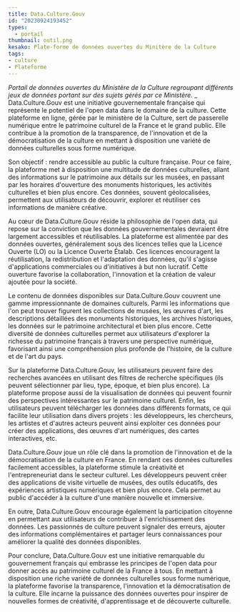 ```yaml
---
title: Data.Culture.Gouv
id: "20230924193452"
types:
  - portail
thumbnail: outil.png
kesako: Plate-forme de données ouvertes du Minitère de la Culture
tags:
- culture
- Plateforme 
---
```

*Portail de données ouvertes du Ministère de la Culture regroupant différents jeux de données portant sur des sujets gérés par ce Ministère.*
_
Data.Culture.Gouv est une initiative gouvernementale française qui représente le potentiel de l'open data dans le domaine de la culture. Cette plateforme en ligne, gérée par le ministère de la Culture, sert de passerelle numérique entre le patrimoine culturel de la France et le grand public. Elle contribue à la promotion de la transparence, de l'innovation et de la démocratisation de la culture en mettant à disposition une variété de données culturelles sous forme numérique.

Son objectif : rendre accessible au public la culture française. Pour ce faire, la plateforme met à disposition une multitude de données culturelles, allant des informations sur le patrimoine aux détails sur les musées, en passant par les horaires d'ouverture des monuments historiques, les activités culturelles et bien plus encore. Ces données, souvent géolocalisées, permettent aux utilisateurs de découvrir, explorer et réutiliser ces informations de manière créative.

Au cœur de Data.Culture.Gouv réside la philosophie de l'open data, qui repose sur la conviction que les données gouvernementales devraient être largement accessibles et réutilisables. La plateforme est alimentée par des données ouvertes, généralement sous des licences telles que la Licence Ouverte (LO) ou la Licence Ouverte Étalab. Ces licences encouragent la réutilisation, la redistribution et l'adaptation des données, qu'il s'agisse d'applications commerciales ou d'initiatives à but non lucratif. Cette ouverture favorise la collaboration, l'innovation et la création de valeur ajoutée pour la société.

Le contenu de données disponibles sur Data.Culture.Gouv couvrent une gamme impressionnante de domaines culturels. Parmi les informations que l'on peut trouver figurent les collections de musées, les œuvres d'art, les descriptions détaillées des monuments historiques, les archives historiques, les données sur le patrimoine architectural et bien plus encore. Cette diversité de données culturelles permet aux utilisateurs d'explorer la richesse du patrimoine français à travers une perspective numérique, favorisant ainsi une compréhension plus profonde de l'histoire, de la culture et de l'art du pays.

Sur la plateforme Data.Culture.Gouv, les utilisateurs peuvent faire des recherches avancées en utilisant des filtres de recherche spécifiques (ils peuvent sélectionner par lieu, type, époque, et bien plus encore). La plateforme propose aussi de la visualisation de données qui peuvent fournir des perspectives intéressantes sur le patrimoine culturel. Enfin, les utilisateurs peuvent télécharger les données dans différents formats, ce qui facilite leur utilisation dans divers projets : les développeurs, les chercheurs, les artistes et d'autres acteurs peuvent ainsi exploiter ces données pour créer des applications, des œuvres d'art numériques, des cartes interactives, etc.

Data.Culture.Gouv joue un rôle clé dans la promotion de l'innovation et de la démocratisation de la culture en France. En rendant ces données culturelles facilement accessibles, la plateforme stimule la créativité et l'entrepreneuriat dans le secteur culturel. Les développeurs peuvent créer des applications de visite virtuelle de musées, des outils éducatifs, des expériences artistiques numériques et bien plus encore. Cela permet au public d'accéder à la culture d'une manière nouvelle et immersive.

En outre, Data.Culture.Gouv encourage également la participation citoyenne en permettant aux utilisateurs de contribuer à l'enrichissement des données. Les passionnés de culture peuvent signaler des erreurs, ajouter des informations complémentaires et partager leurs connaissances pour améliorer la qualité des données disponibles.

Pour conclure, Data.Culture.Gouv est une initiative remarquable du gouvernement français qui embrasse les principes de l'open data pour donner accès au patrimoine culturel de la France à tous. En mettant à disposition une riche variété de données culturelles sous forme numérique, la plateforme favorise la transparence, l'innovation et la démocratisation de la culture. Elle incarne la puissance des données ouvertes pour inspirer de nouvelles formes de créativité, d'apprentissage et de découverte culturelle.
